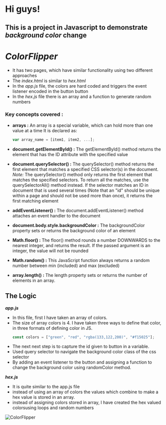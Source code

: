 # Hi guys!


## This is a project in **Javascript** to demonstrate _background color_ change

# *ColorFlipper*

- It has two pages, which have similar functionality using two different approaches
- The _index.html_ is similar to _hex.html_
- In the *app.js* file, the colors are hard coded and triggers the event listener encoded in the button button
- In the *hex.js* file there is an array and a function to generate random numbers 


### Key concepts covered :

- **arrays  :** 
    An array is a special variable, which can hold more than one value at a time
    It is declared as: 
    ```javascript
    var array_name = [item1, item2, ...];
    ```

- **document.getElementById() :** The getElementById() method returns the element that has the ID attribute with the specified value

- **document.querySelector() :** The querySelector() method returns the first element that matches a specified CSS selector(s) in the document. _Note:_ The querySelector() method only returns the first element that matches the specified selectors. To return all the matches, use the querySelectorAll() method instead.
If the selector matches an ID in document that is used several times (Note that an "id" should be unique within a page and should not be used more than once), it returns the first matching element


- **addEventListener() :** The document.addEventListener() method attaches an event handler to the document

- **document.body.style.backgroundColor :** The backgroundColor property sets or returns the background color of an element

- **Math.floor() :** The floor() method rounds a number DOWNWARDS to the nearest integer, and returns the result. If the passed argument is an integer, the value will not be rounded


- **Math.random() :** This JavaScript function always returns a random number between min (included) and max (excluded)

- **array.length() :** The length property sets or returns the number of elements in an array.

## **The Logic**

**_app.js_**

- In this file, first I have taken an array of colors.
- The size of array colors is 4. I have taken three ways to define that color, in three formats of defining color in JS.
    ```javascript
    const colors = ["green", "red", "rgba(133,122,200)", "#f15025"];
    ```
- The next next step is to capture the id given to button in a variable.
- Used query selector to navigate the background color class of the css selector
- By adding an event listener to the button and assigning a function to change the background color using randomColor method.

**_hex.js_**

- It is quite similar to the app.js file
- instead of using an array of colors the values which combine to make a hex value is stored in an array.
- instead of assigning colors stored in array, I have created the hex valued colorsusing loops and random numbers





![ColorFlipper](https://www.vanillajavascriptprojects.com/static/9fe099223fed3b9c2b37a545f8ea106a/af144/Screen_Shot_2020-04-13_at_8.57.42_PM.png)






